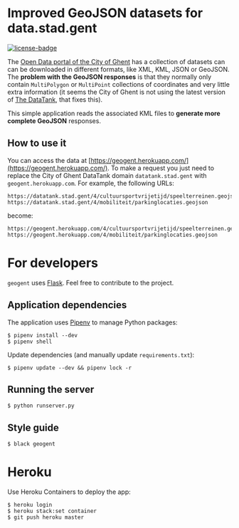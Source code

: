 Improved GeoJSON datasets for data.stad.gent  
============================================

[![license-badge]](LICENSE)


The [Open Data portal of the City of Ghent](https://data.stad.gent/datasets) has a collection of
datasets can can be downloaded in different formats, like XML, KML, JSON or GeoJSON. The **problem with
the GeoJSON responses** is that they normally only contain `MultiPolygon` or `MultiPoint` collections
of coordinates and very little extra information (it seems the City of Ghent is not using the latest version
of [The DataTank](http://thedatatank.com/), that fixes this).

This simple application reads the associated KML files to **generate more complete GeoJSON** responses.

How to use it
-------------

You can access the data at [https://geogent.herokuapp.com/](https://geogent.herokuapp.com/).
To make a request you just need to replace the City of Ghent DataTank domain `datatank.stad.gent` with
`geogent.herokuapp.com`. For example, the following URLs:

    https://datatank.stad.gent/4/cultuursportvrijetijd/speelterreinen.geojson
    https://datatank.stad.gent/4/mobiliteit/parkinglocaties.geojson

become:

    https://geogent.herokuapp.com/4/cultuursportvrijetijd/speelterreinen.geojson
    https://geogent.herokuapp.com/4/mobiliteit/parkinglocaties.geojson


For developers
==============

`geogent` uses [Flask](http://flask.pocoo.org/). Feel free to contribute to the project.

Application dependencies
------------------------

The application uses [Pipenv](https://docs.pipenv.org/) to manage Python packages:

    $ pipenv install --dev
    $ pipenv shell

Update dependencies (and manually update `requirements.txt`):

    $ pipenv update --dev && pipenv lock -r

Running the server
------------------

    $ python runserver.py

Style guide
-----------

    $ black geogent


Heroku
======

Use Heroku Containers to deploy the app:

    $ heroku login
    $ heroku stack:set container
    $ git push heroku master


[license-badge]: https://img.shields.io/badge/license-MIT-blue.svg

